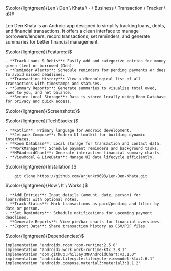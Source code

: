 $\color{lightgreen}{Len \ Den \ Khata \ - \ Business \ Transaction \ Tracker \ 💰}$


Len Den Khata is an Android app designed to simplify tracking loans, debts, and financial transactions. It offers a clean interface to manage borrowers/lenders, record transactions, set reminders, and generate summaries for better financial management.

$\color{lightgreen}{Features:}$

    - **Track Loans & Debts**: Easily add and categorize entries for money given (Len) or borrowed (Den).
    - **Reminder Alerts**: Schedule reminders for pending payments or dues to avoid missed deadlines.
    - **Transaction History**: View a chronological list of all transactions with timestamps and statuses.
    - **Summary Reports**: Generate summaries to visualize total owed, owed to you, and net balance.
    - **Secure Local Storage**: Data is stored locally using Room Database for privacy and quick access.

$\color{lightgreen}{Screenshots:}$
<!-- <p>
  <img src="https://via.placeholder.com/300x600/5C5C5C/FFFFFF?text=Home+Screen" width="45%" />
  <img src="https://via.placeholder.com/300x600/5C5C5C/FFFFFF?text=Add+Entry" width="45%" />
</p>

<p>
  <img src="https://via.placeholder.com/300x600/5C5C5C/FFFFFF?text=Transaction+History" width="45%" />
  <img src="https://via.placeholder.com/300x600/5C5C5C/FFFFFF?text=Summary+Report" width="45%" />
</p> -->

$\color{lightgreen}{TechStacks:}$

    - **Kotlin**: Primary language for Android development.
    - **Jetpack Compose**: Modern UI toolkit for building dynamic interfaces.
    - **Room Database**: Local storage for transaction and contact data.
    - **WorkManager**: Schedule payment reminders and background tasks.
    - **MPAndroidChart**: Generate interactive financial summary charts.
    - **ViewModel & LiveData**: Manage UI data lifecycle efficiently.

$\color{lightgreen}{Installation:}$
```
    git clone https://github.com/arjunkr9693/Len-Den-Khata.git
```

$\color{lightgreen}{How \ It \ Works:}$

    - **Add Entries**: Input details (amount, date, person) for loans/debts with optional notes.
    - **Track Status**: Mark transactions as paid/pending and filter by date or person.
    - **Set Reminders**: Schedule notifications for upcoming payment deadlines.
    - **Generate Reports**: View pie/bar charts for financial overviews.
    - **Export Data**: Share transaction history as CSV/PDF files.

$\color{lightgreen}{Dependencies:}$
```
implementation "androidx.room:room-runtime:2.5.0"
implementation "androidx.work:work-runtime-ktx:2.8.1"
implementation "com.github.PhilJay:MPAndroidChart:v3.1.0"
implementation "androidx.lifecycle:lifecycle-viewmodel-ktx:2.6.1"
implementation "androidx.compose.material3:material3:1.1.2"
```